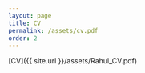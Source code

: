 ```yaml
---
layout: page
title: CV
permalink: /assets/cv.pdf
order: 2
---
```


[CV]({{ site.url }}/assets/Rahul_CV.pdf)
